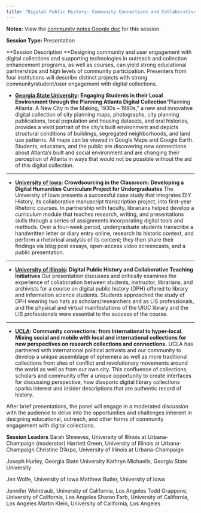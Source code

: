 ```yaml
---
title: "Digital Public History: Community Connections and Collaborative Teaching Initiatives"
---
```


**Notes:** View the [community notes Google doc](https://docs.google.com/document/d/1c-QVyqn33wbUM94jf2zZCvIYRB_WiSI8yoekQHGi5Z8/ "Digital Public History - community notes") for this session.

**Session Type:** Presentation

**Session Description
**Designing community and user engagement with digital collections and supporting technologies in outreach and collection enhancement programs, as well as courses, can yield strong educational partnerships and high levels of community participation. Presenters from four institutions will describe distinct projects with strong community/student/user engagement with digital collections.

* **[Georgia State University](http://www.gsu.edu/): Engaging Students in their Local Environment through the Planning Atlanta Digital Collection**“Planning Atlanta: A New City in the Making, 1930s – 1990s,” a new and innovative digital collection of city planning maps, photographs, city planning publications, local population and housing datasets, and oral histories, provides a vivid portrait of the city’s built environment and depicts structural conditions of buildings, segregated neighborhoods, and land use patterns. All maps can be viewed in Google Maps and Google Earth. Students, educators, and the public are discovering new connections about Atlanta’s built and social environment and are changing their perception of Atlanta in ways that would not be possible without the aid of this digital collection.

* * *

* **[University of Iowa](http://www.uiowa.edu/): Crowdsourcing in the Classroom: Developing a Digital Humanities Curriculum Project for Undergraduates**
The University of Iowa presents a successful case study that integrates DIY History, its collaborative manuscript transcription project, into first-year Rhetoric courses. In partnership with faculty, librarians helped develop a curriculum module that teaches research, writing, and presentations skills through a series of assignments incorporating digital tools and methods. Over a four-week period, undergraduate students transcribe a handwritten letter or diary entry online, research its historic context, and perform a rhetorical analysis of its content; they then share their findings via blog post essays, open-access video screencasts, and a public presentation.

* * *

* **[University of Illinois](http://illinois.edu/): Digital Public History and Collaborative Teaching Initiatives**
Our presentation discusses and critically examines the experience of collaboration between students, instructor, librarians, and archivists for a course on digital public history (DPH) offered to library and information science students. Students approached the study of DPH wearing two hats as scholars/researchers and as LIS professionals, and the physical and virtual manifestations of the UIUC library and the LIS professionals were essential to the success of the course.

* * *

* **[UCLA](http://www.ucla.edu/): Community connections: from International to hyper-local. Mixing social and mobile with local and international collections for new perspectives on research collections and connections.**
UCLA has partnered with international political activists and our community to develop a unique assemblage of ephemera as well as more traditional collections from sites of conflict and revolutionary movements around the world as well as from our own city. This confluence of collections, scholars and community offer a unique opportunity to create interfaces for discussing perspective, how diasporic digital library collections sparks interest and insider descriptions that are authentic record of history.

After brief presentations, the panel will engage in a moderated discussion with the audience to delve into the opportunities and challenges inherent in designing educational, outreach, and other forms of community engagement with digital collections.

**Session Leaders**
Sarah Shreeves, University of Illinois at Urbana-Champaign (moderator)
Harriett Green, University of Illinois at Urbana-Champaign
Christine D’Arpa, University of Illinois at Urbana-Champaign

Joseph Hurley, Georgia State University
Kathryn Michaelis, Georgia State University

Jen Wolfe, University of Iowa
Matthew Butler, University of Iowa

Jennifer Weintraub, University of California, Los Angeles
Todd Grappone, University of California, Los Angeles
Sharon Farb, University of California, Los Angeles
Martin Klein, University of California, Los Angeles